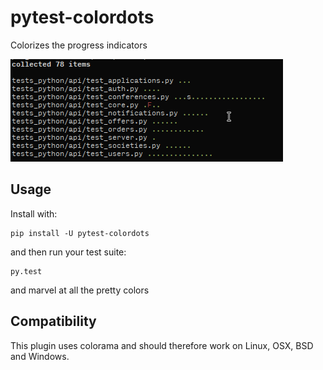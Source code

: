 pytest-colordots
================

Colorizes the progress indicators

![Screenshot](screenshot.png)

Usage
-----

Install with:

    pip install -U pytest-colordots

and then run your test suite:

    py.test

and marvel at all the pretty colors


Compatibility
-------------

This plugin uses colorama and should therefore work on Linux, OSX, BSD and
Windows.
